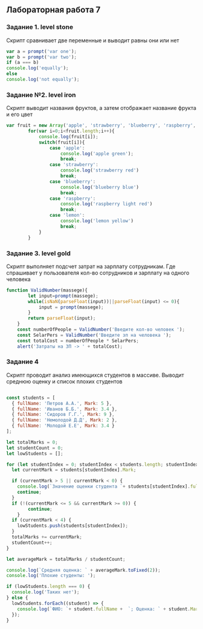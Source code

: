 ## Лабораторная работа 7
### Задание 1. level stone
Скрипт сравнивает две переменные и выводит равны они или нет
```js
var a = prompt('var one');
var b = prompt('var two');
if (a === b)
console.log('equally');
else
console.log('not equally');
```

### Задание №2. level iron
Скрипт выводит названия фруктов, а затем отображает название фрукта и его цвет
```js
var fruit = new Array('apple', 'strawberry', 'blueberry', 'raspberry', 'lemon');
        for(var i=0;i<fruit.length;i++){
            console.log(fruit[i]);
            switch(fruit[i]){
                case 'apple':
                    console.log('apple green');
                    break;
                case 'strawberry':
                    console.log('strawberry red')
                    break;
                case 'blueberry':
                    console.log('blueberry blue')
                    break;
                case 'raspberry':
                    console.log('raspberry light red')
                    break;
                case 'lemon':
                    console.log('lemon yellow')
                    break;
            }
        }
```
### Задание 3. level gold
Скрипт выполняет подсчет затрат на зарплату сотрудникам.
Где спрашивает у пользователя кол-во сотрудников и зарплату на одного человека

```js 
function ValidNumber(massege){
        let input=prompt(massege);
        while(isNaN(parseFloat(input))||parseFloat(input) <= 0){
            input = prompt(massege);
        }
        return parseFloat(input);
    }
    const numberOfPeople = ValidNumber('Введите кол-во человек ');
    const SelarPers = ValidNumber('Введите зп на человека ');
    const totalCost = numberOfPeople * SelarPers;
    alert('Затраты на ЗП -> ' + totalCost);
```

### Задание 4
Скрипт проводит анализ имеющихся студентов в массиве. Выводит среднюю оценку и список плохих студентов
```js 

const students = [
  { fullName: 'Петров А.А.', Mark: 5 },
  { fullName: 'Иванов Б.Б.', Mark: 3.4 },
  { fullName: 'Сидоров Г.Г.', Mark: 9 },
  { fullName: 'Немолодой Д.Д', Mark: 2 },
  { fullName: 'Молодой Е.Е', Mark: 3.4 }
];

let totalMarks = 0;
let studentCount = 0;
let lowStudents = [];

for (let studentIndex = 0; studentIndex < students.length; studentIndex++) {
  let currentMark = students[studentIndex].Mark;

  if (currentMark > 5 || currentMark < 0) {
    console.log(`Значение оценки студента `+ students[studentIndex].fullName + ` не соответствует допустимым значениям и не будет учитываться`);
    continue;
  }
  if (!(currentMark <= 5 && currentMark >= 0)) {
        continue;
    }
  if (currentMark < 4) {
    lowStudents.push(students[studentIndex]);
  }
  totalMarks += currentMark;
  studentCount++;
}

let averageMark = totalMarks / studentCount;

console.log(`Средняя оценка: ` + averageMark.toFixed(2));
console.log('Плохие студенты: ');

if (lowStudents.length === 0) {
  console.log('Таких нет');
} else {
  lowStudents.forEach((student) => {
    console.log(`ФИО: `+ student.fullName +  `; Оценка: ` + student.Mark);
  });
}
```
